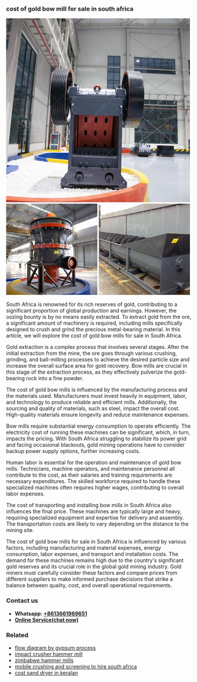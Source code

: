 <h3>cost of gold bow mill for sale in south africa</h3><img src='1708499374.jpg' alt=''><p>South Africa is renowned for its rich reserves of gold, contributing to a significant proportion of global production and earnings. However, the oozing bounty is by no means easily extracted. To extract gold from the ore, a significant amount of machinery is required, including mills specifically designed to crush and grind the precious metal-bearing material. In this article, we will explore the cost of gold bow mills for sale in South Africa.</p><p>Gold extraction is a complex process that involves several stages. After the initial extraction from the mine, the ore goes through various crushing, grinding, and ball-milling processes to achieve the desired particle size and increase the overall surface area for gold recovery. Bow mills are crucial in this stage of the extraction process, as they effectively pulverize the gold-bearing rock into a fine powder.</p><p>The cost of gold bow mills is influenced by the manufacturing process and the materials used. Manufacturers must invest heavily in equipment, labor, and technology to produce reliable and efficient mills. Additionally, the sourcing and quality of materials, such as steel, impact the overall cost. High-quality materials ensure longevity and reduce maintenance expenses.</p><p>Bow mills require substantial energy consumption to operate efficiently. The electricity cost of running these machines can be significant, which, in turn, impacts the pricing. With South Africa struggling to stabilize its power grid and facing occasional blackouts, gold mining operations have to consider backup power supply options, further increasing costs.</p><p>Human labor is essential for the operation and maintenance of gold bow mills. Technicians, machine operators, and maintenance personnel all contribute to the cost, as their salaries and training requirements are necessary expenditures. The skilled workforce required to handle these specialized machines often requires higher wages, contributing to overall labor expenses.</p><p>The cost of transporting and installing bow mills in South Africa also influences the final price. These machines are typically large and heavy, requiring specialized equipment and expertise for delivery and assembly. The transportation costs are likely to vary depending on the distance to the mining site.</p><p>The cost of gold bow mills for sale in South Africa is influenced by various factors, including manufacturing and material expenses, energy consumption, labor expenses, and transport and installation costs. The demand for these machines remains high due to the country's significant gold reserves and its crucial role in the global gold mining industry. Gold miners must carefully consider these factors and compare prices from different suppliers to make informed purchase decisions that strike a balance between quality, cost, and overall operational requirements.</p><h3>Contact us</h3><ul><li><strong>Whatsapp:&nbsp;<a href="https://wa.me/8613661969651">+8613661969651</a></strong></li><li><a href="https://swt.shibang-china.com/?git&amp;zhl&amp;cost of gold bow mill for sale in south africa"><strong>Online Service(chat now)</strong></a></li></ul><h3>Related</h3><ul><li><a href='flow diagram by gypsum process.md'>flow diagram by gypsum process</a></li><li><a href='impact crusher hammer mill.md'>impact crusher hammer mill</a></li><li><a href='zimbabwe hammer mills.md'>zimbabwe hammer mills</a></li><li><a href='mobile crushing and screening to hire south africa.md'>mobile crushing and screening to hire south africa</a></li><li><a href='cost sand dryer in keralan.md'>cost sand dryer in keralan</a></li></ul>